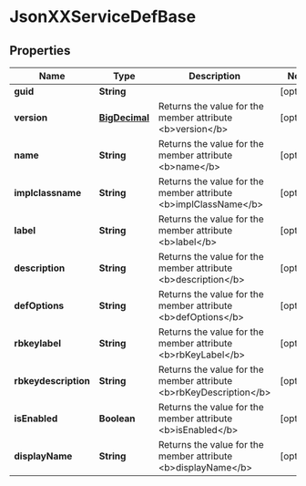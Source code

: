 
# JsonXXServiceDefBase

## Properties
Name | Type | Description | Notes
------------ | ------------- | ------------- | -------------
**guid** | **String** |  |  [optional]
**version** | [**BigDecimal**](BigDecimal.md) | Returns the value for the member attribute &lt;b&gt;version&lt;/b&gt; |  [optional]
**name** | **String** | Returns the value for the member attribute &lt;b&gt;name&lt;/b&gt; |  [optional]
**implclassname** | **String** | Returns the value for the member attribute &lt;b&gt;implClassName&lt;/b&gt; |  [optional]
**label** | **String** | Returns the value for the member attribute &lt;b&gt;label&lt;/b&gt; |  [optional]
**description** | **String** | Returns the value for the member attribute &lt;b&gt;description&lt;/b&gt; |  [optional]
**defOptions** | **String** | Returns the value for the member attribute &lt;b&gt;defOptions&lt;/b&gt; |  [optional]
**rbkeylabel** | **String** | Returns the value for the member attribute &lt;b&gt;rbKeyLabel&lt;/b&gt; |  [optional]
**rbkeydescription** | **String** | Returns the value for the member attribute &lt;b&gt;rbKeyDescription&lt;/b&gt; |  [optional]
**isEnabled** | **Boolean** | Returns the value for the member attribute &lt;b&gt;isEnabled&lt;/b&gt; |  [optional]
**displayName** | **String** | Returns the value for the member attribute &lt;b&gt;displayName&lt;/b&gt; |  [optional]



